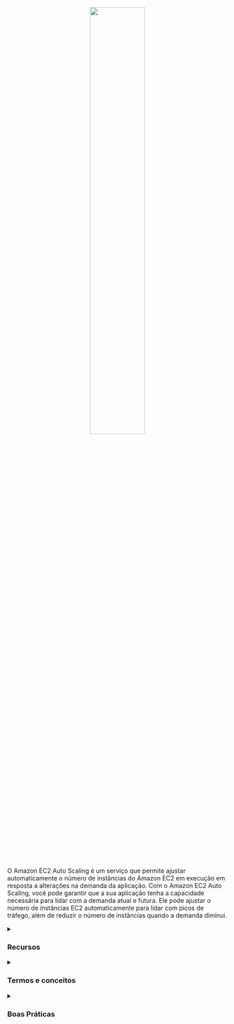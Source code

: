 <div align="center">
  <img src="https://miro.medium.com/v2/resize:fit:1200/1*Xd6ZqCDKUo5Cb79c2jdUxg.png" width="50%">
</div>

O Amazon EC2 Auto Scaling é um serviço que permite ajustar automaticamente o número de instâncias do Amazon EC2 em execução em resposta a alterações na demanda da aplicação. Com o Amazon EC2 Auto Scaling, você pode garantir que a sua aplicação tenha a capacidade necessária para lidar com a demanda atual e futura. Ele pode ajustar o número de instâncias EC2 automaticamente para lidar com picos de tráfego, além de reduzir o número de instâncias quando a demanda diminui.
<details><summary> <h3>Recursos</h3></summary>
<ul>
    <li><b>Elasticidade:</b> O EC2 Auto Scaling ajusta automaticamente o número de instâncias em execução de acordo com a demanda da aplicação.</li>
    <li><b>Escalabilidade:</b> O EC2 Auto Scaling ajuda a garantir que a sua aplicação tenha a capacidade necessária para lidar com a demanda atual e futura.</li>
    <li><b>Balanceamento de carga:</b> O EC2 Auto Scaling trabalha em conjunto com o Elastic Load Balancing (ELB) para distribuir o tráfego entre as instâncias EC2.</li>
    <li><b>Alta disponibilidade:</b> O EC2 Auto Scaling ajuda a garantir que a sua aplicação esteja sempre disponível, mesmo durante picos de tráfego.</li>
    <li><b>Integração com outros serviços AWS:</b> O EC2 Auto Scaling pode ser facilmente integrado com outros serviços AWS, como o Amazon CloudWatch e o Amazon SNS.</li>
</ul> 
</details>
<details><summary> <h3>Termos e conceitos</h3></summary>
<ul>
<li><b>Grupos de Auto Scaling:</b> Um grupo de Auto Scaling é um conjunto de instâncias EC2 que são criadas a partir de uma única configuração. O grupo de Auto Scaling é escalado automaticamente para atender à demanda da aplicação.</li>
<li><b>Política de escala:</b> A política de escala é um conjunto de regras que o EC2 Auto Scaling segue para ajustar o número de instâncias em execução.</li>
<li><b>Métricas de escala:</b> As métricas de escala são as métricas usadas pelo EC2 Auto Scaling para determinar quando ajustar o número de instâncias em execução. Algumas métricas comuns incluem a utilização da CPU, a utilização da memória e o número de conexões de rede.</li>
<li><b>Lançamento automático:</b> O lançamento automático é o processo de criar novas instâncias EC2 automaticamente em resposta à demanda da aplicação.</li>
<li><b>Terminação automática:</b> A terminação automática é o processo de desligar instâncias EC2 automaticamente quando não são mais necessárias.</li>
</ul>
</details>

<details><summary><h3> Boas Práticas</h3></summary>

Algumas boas práticas para o uso do EC2 Auto Scaling da Amazon incluem:
<ul>
  <li>Definir alarmes e políticas de escalabilidade apropriadas para garantir que as instâncias EC2 sejam adicionadas ou removidas automaticamente conforme a demanda do aplicativo</li>
  <li>Configurar o balanceamento de carga para distribuir o tráfego entre as instâncias EC2 em execução, garantindo alta disponibilidade e escalabilidade horizontal</li>
  <li>Monitorar o uso das instâncias EC2 e definir alertas para anomalias ou problemas de segurança</li>
  <li>Usar as opções de configuração para garantir que as instâncias EC2 tenham a capacidade e os recursos necessários para atender à demanda do aplicativo</li>
  <li>Automatizar a implantação de aplicativos em instâncias EC2 para reduzir o tempo de inatividade e garantir a consistência entre as diferentes instâncias</li>
</ul>

É importante lembrar que o EC2 Auto Scaling é uma ferramenta poderosa para garantir a escalabilidade e a disponibilidade dos aplicativos, mas sua configuração deve ser cuidadosa e bem planejada. Além disso, é importante monitorar constantemente o desempenho do aplicativo e ajustar as políticas de escalabilidade de acordo com as mudanças na demanda e no uso.
